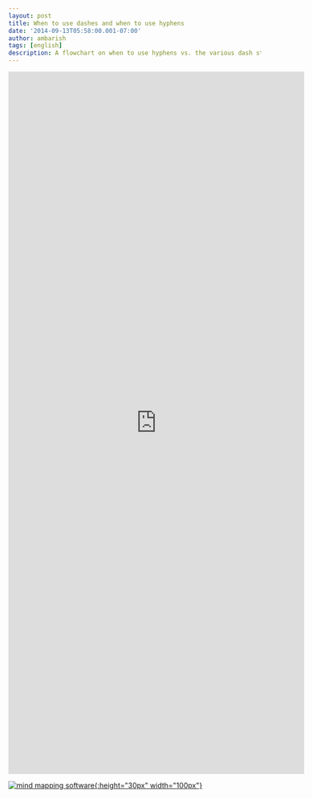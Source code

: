 ```yaml
---
layout: post
title: When to use dashes and when to use hyphens
date: '2014-09-13T05:58:00.001-07:00'
author: ambarish
tags: [english]
description: A flowchart on when to use hyphens vs. the various dash styles in English punctuation.
---
```


<iframe allowfullscreen frameborder="0" style="width:590px; height:1400px" src="https://www.lucidchart.com/documents/embeddedchart/8086111b-62ab-4d9c-afbd-48e33f231bcf"></iframe>

[![mind mapping software](https://www.lucidchart.com/img/diagrams-lucidchart.png){:height="30px" width="100px"}](https://www.lucidchart.com/pages/examples/mind_mapping_software)
